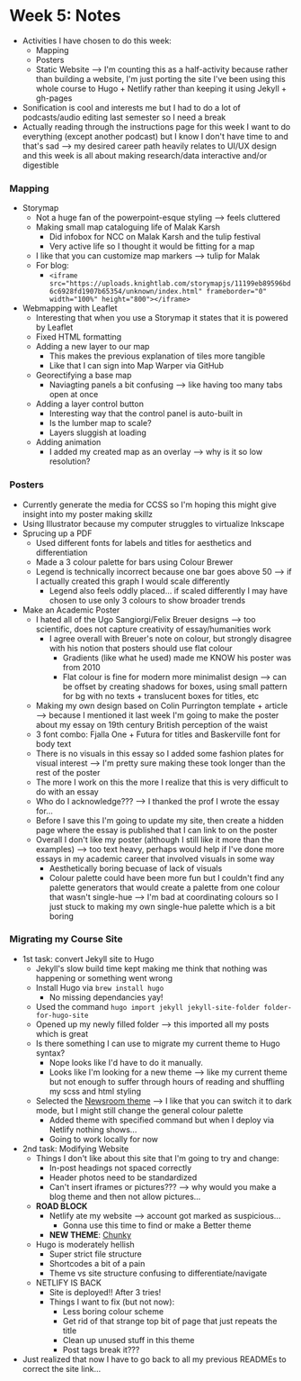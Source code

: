 # Week 5: Notes

- Activities I have chosen to do this week:
  - Mapping
  - Posters
  - Static Website --> I'm counting this as a half-activity because rather than building a website, I'm just porting the site I've been using this whole course to Hugo + Netlify rather than keeping it using Jekyll + gh-pages
- Sonification is cool and interests me but I had to do a lot of podcasts/audio editing last semester so I need a break
- Actually reading through the instructions page for this week I want to do everything (except another podcast) but I know I don't have time to and that's sad --> my desired career path heavily relates to UI/UX design and this week is all about making research/data interactive and/or digestible

### Mapping
- Storymap
  - Not a huge fan of the powerpoint-esque styling --> feels cluttered
  - Making small map cataloguing life of Malak Karsh
    - Did infobox for NCC on Malak Karsh and the tulip festival
    - Very active life so I thought it would be fitting for a map
  - I like that you can customize map markers --> tulip for Malak
  - For blog:
    - ```<iframe src="https://uploads.knightlab.com/storymapjs/11199eb89596bd6c6928fd1907b65354/unknown/index.html" frameborder="0" width="100%" height="800"></iframe>```
- Webmapping with Leaflet
  - Interesting that when you use a Storymap it states that it is powered by Leaflet
  - Fixed HTML formatting
  - Adding a new layer to our map
    - This makes the previous explanation of tiles more tangible
    - Like that I can sign into Map Warper via GitHub
  - Georectifying a base map
    - Naviagting panels a bit confusing --> like having too many tabs open at once
  - Adding a layer control button
    - Interesting way that the control panel is auto-built in
    - Is the lumber map to scale?
    - Layers sluggish at loading
  - Adding animation
    - I added my created map as an overlay --> why is it so low resolution?


### Posters
- Currently generate the media for CCSS so I'm hoping this might give insight into my poster making skillz
- Using Illustrator because my computer struggles to virtualize Inkscape
- Sprucing up a PDF
  - Used different fonts for labels and titles for aesthetics and differentiation
  - Made a 3 colour palette for bars using Colour Brewer
  - Legend is technically incorrect because one bar goes above 50 --> if I actually created this graph I would scale differently
    - Legend also feels oddly placed... if scaled differently I may have chosen to use only 3 colours to show broader trends
- Make an Academic Poster
  - I hated all of the Ugo Sangiorgi/Felix Breuer designs --> too scientific, does not capture creativity of essay/humanities work
    - I agree overall with Breuer's note on colour, but strongly disagree with his notion that posters should use flat colour
      - Gradients (like what he used) made me KNOW his poster was from 2010
      - Flat colour is fine for modern more minimalist design --> can be offset by creating shadows for boxes, using small pattern for bg with no texts + translucent boxes for titles, etc
  - Making my own design based on Colin Purrington template + article --> because I mentioned it last week I'm going to make the poster about my essay on 19th century British perception of the waist
  - 3 font combo: Fjalla One + Futura for titles and Baskerville font for body text
  - There is no visuals in this essay so I added some fashion plates for visual interest --> I'm pretty sure making these took longer than the rest of the poster
  - The more I work on this the more I realize that this is very difficult to do with an essay
  - Who do I acknowledge??? --> I thanked the prof I wrote the essay for...
  - Before I save this I'm going to update my site, then create a hidden page where the essay is published that I can link to on the poster
  - Overall I don't like my poster (although I still like it more than the examples) --> too text heavy, perhaps would help if I've done more essays in my academic career that involved visuals in some way
    - Aesthetically boring becuase of lack of visuals
    - Colour palette could have been more fun but I couldn't find any palette generators that would create a palette from one colour that wasn't single-hue --> I'm bad at coordinating colours so I just stuck to making my own single-hue palette which is a bit boring

### Migrating my Course Site
- 1st task: convert Jekyll site to Hugo
  - Jekyll's slow build time kept making me think that nothing was happening or something went wrong
  - Install Hugo via ```brew install hugo```
    - No missing dependancies yay!
  - Used the command ```hugo import jekyll jekyll-site-folder folder-for-hugo-site```
  - Opened up my newly filled folder --> this imported all my posts which is great
  - Is there something I can use to migrate my current theme to Hugo syntax?
    - Nope looks like I'd have to do it manually.
    - Looks like I'm looking for a new theme --> like my current theme but not enough to suffer through hours of reading and shuffling my scss and html styling
  - Selected the [Newsroom theme](https://themes.gohugo.io/newsroom/) --> I like that you can switch it to dark mode, but I might still change the general colour palette
    - Added theme with specified command but when I deploy via Netlify nothing shows...
    - Going to work locally for now
- 2nd task: Modifying Website
  - Things I don't like about this site that I'm going to try and change:
    - In-post headings not spaced correctly
    - Header photos need to be standardized
    - Can't insert iframes or pictures??? --> why would you make a blog theme and then not allow pictures...
  - **ROAD BLOCK**
    - Netlify ate my website --> account got marked as suspicious...
      - Gonna use this time to find or make a Better theme
    - **NEW THEME**: [Chunky](https://github.com/puresyntax71/hugo-theme-chunky-poster)
  - Hugo is moderately hellish
    - Super strict file structure
    - Shortcodes a bit of a pain
    - Theme vs site structure confusing to differentiate/navigate
  - NETLIFY IS BACK
    - Site is deployed!! After 3 tries!
    - Things I want to fix (but not now):
      - Less boring colour scheme
      - Get rid of that strange top bit of page that just repeats the title
      - Clean up unused stuff in this theme
      - Post tags break it???
- Just realized that now I have to go back to all my previous READMEs to correct the site link...
